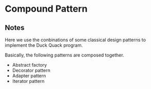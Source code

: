 # Compound Pattern

## Notes
Here we use the conbinations of some classical design patterns to implement the Duck Quack program.

Basically, the following patterns are composed together.
- Abstract factory
- Decorator pattern
- Adapter pattern
- Iterator pattern